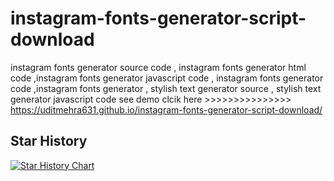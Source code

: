 # instagram-fonts-generator-script-download
instagram fonts generator source code , instagram fonts generator html code ,instagram fonts generator javascript code , instagram fonts generator code ,instagram fonts generator , stylish text generator source , stylish text generator javascript code see demo clcik here >>>>>>>>>>>>>>> https://uditmehra631.github.io/instagram-fonts-generator-script-download/

## Star History

[![Star History Chart](https://api.star-history.com/svg?repos=uditmehra631/instagram-fonts-generator-script-download&type=Date)](https://star-history.com/#unclecode/instagram-fonts-generator-script-download&Date)

